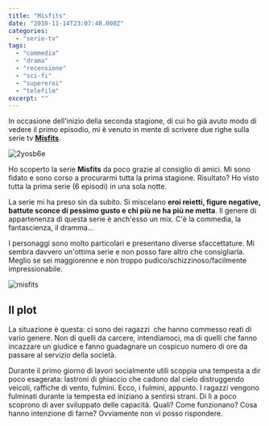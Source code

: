 ```yaml
---
title: "Misfits"
date: "2010-11-14T23:07:48.000Z"
categories:
  - "serie-tv"
tags:
  - "commedia"
  - "drama"
  - "recensione"
  - "sci-fi"
  - "supereroi"
  - "telefilm"
excerpt: ""
---
```


In occasione dell'inizio della seconda stagione, di cui ho già avuto modo di vedere il primo episodio, mi è venuto in mente di scrivere due righe sulla serie tv **[Misfits](http://www.channel4.com/programmes/misfits)**.

![](https://enricodeleo.s3.eu-south-1.amazonaws.com/uploads/2010/11/2yosb6e.png" "2yosb6e")

Ho scoperto la serie **Misfits** da poco grazie al consiglio di amici. Mi sono fidato e sono corso a procurarmi tutta la prima stagione. Risultato? Ho visto tutta la prima serie (6 episodi) in una sola notte.

La serie mi ha preso sin da subito. Si miscelano **eroi reietti, figure negative, battute sconce di pessimo gusto e chi più ne ha più ne metta**. Il genere di appartenenza di questa serie è anch'esso un mix. C'è la commedia, la fantascienza, il dramma...

I personaggi sono molto particolari e presentano diverse sfaccettature. Mi sembra davvero un'ottima serie e non posso fare altro che consigliarla. Meglio se sei maggiorenne e non troppo pudico/schizzinoso/facilmente impressionabile.

![](https://enricodeleo.s3.eu-south-1.amazonaws.com/images/Misfits_2D_packshot-14069686.JPG "misfits")

## Il plot

La situazione è questa: ci sono dei ragazzi  che hanno commesso reati di vario genere. Non di quelli da carcere, intendiamoci, ma di quelli che fanno incazzare un giudice e fanno guadagnare un cospicuo numero di ore da passare al servizio della società.

Durante il primo giorno di lavori socialmente utili scoppia una tempesta a dir poco esagerata: lastroni di ghiaccio che cadono dal cielo distruggendo veicoli, raffiche di vento, fulmini. Ecco, i fulmini, appunto. I ragazzi vengono fulminati durante la tempesta ed iniziano a sentirsi strani. Di lì a poco scoprono di aver sviluppato delle capacità. Quali? Come funzionano? Cosa hanno intenzione di farne? Ovviamente non vi posso rispondere.
